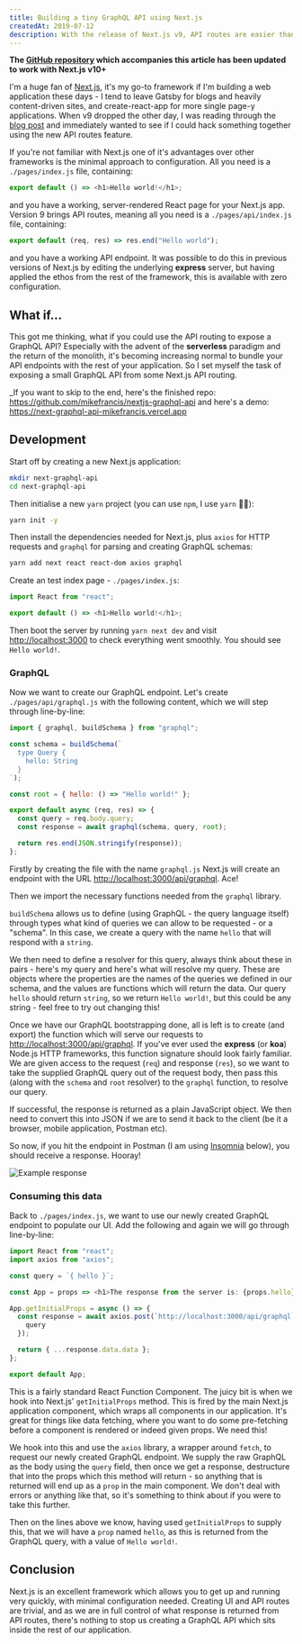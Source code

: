 ```yaml
---
title: Building a tiny GraphQL API using Next.js
createdAt: 2019-07-12
description: With the release of Next.js v9, API routes are easier than ever
---
```


__The [GitHub repository](https://github.com/mikefrancis/nextjs-graphql-api) which accompanies this article has been updated to work with Next.js v10+__

I'm a huge fan of [Next.js](https://nextjs.org), it's my go-to framework if I'm building a web application these days - I tend to leave Gatsby for blogs and heavily content-driven sites, and create-react-app for more single page-y
applications. When v9 dropped the other day, I was reading through the [blog post](https://nextjs.org/blog/next-9) and immediately wanted to see if I could hack something together using the new API routes feature.

If you're not familiar with Next.js one of it's advantages over other frameworks is the minimal approach to configuration. All you need is a `./pages/index.js` file, containing:

```javascript
export default () => <h1>Hello world!</h1>;
```

and you have a working, server-rendered React page for your Next.js app. Version 9 brings API routes, meaning all you need is a `./pages/api/index.js` file, containing:

```javascript
export default (req, res) => res.end("Hello world");
```

and you have a working API endpoint. It was possible to do this in previous versions of Next.js by editing the underlying
**express** server, but having applied the ethos from the rest of the framework, this is available with zero configuration.

## What if...

This got me thinking, what if you could use the API routing to expose a GraphQL API? Especially with the advent of the **serverless** paradigm and the return of the monolith, it's becoming increasing
normal to bundle your API endpoints with the rest of your application. So I set myself the task of exposing a small GraphQL API from some Next.js API routing.

_If you want to skip to the end, here's the finished repo: https://github.com/mikefrancis/nextjs-graphql-api and here's a demo: https://next-graphql-api-mikefrancis.vercel.app

## Development

Start off by creating a new Next.js application:

```bash
mkdir next-graphql-api
cd next-graphql-api
```

Then initialise a new `yarn` project (you can use `npm`, I use `yarn` 🤷‍♂️):

```bash
yarn init -y
```

Then install the dependencies needed for Next.js, plus `axios` for HTTP requests and `graphql` for parsing and creating GraphQL schemas:

```bash
yarn add next react react-dom axios graphql
```

Create an test index page - `./pages/index.js`:

```javascript
import React from "react";

export default () => <h1>Hello world!</h1>;
```

Then boot the server by running `yarn next dev` and visit [http://localhost:3000](http://localhost:3000) to check everything went smoothly. You should see `Hello world!`.

### GraphQL

Now we want to create our GraphQL endpoint. Let's create `./pages/api/graphql.js` with the following content, which we will step through line-by-line:

```javascript
import { graphql, buildSchema } from "graphql";

const schema = buildSchema(`
  type Query {
    hello: String
  }
`);

const root = { hello: () => "Hello world!" };

export default async (req, res) => {
  const query = req.body.query;
  const response = await graphql(schema, query, root);

  return res.end(JSON.stringify(response));
};
```

Firstly by creating the file with the name `graphql.js` Next.js will create an endpoint with the URL [http://localhost:3000/api/graphql](http://localhost:3000/api/graphql). Ace!

Then we import the necessary functions needed from the `graphql` library.

`buildSchema` allows us to define (using GraphQL - the query language itself) through types what kind of queries we can allow to be requested - or a "schema". In this case, we create a query with
the name `hello` that will respond with a `string`.

We then need to define a resolver for this query, always think about these in pairs - here's my query and here's what will resolve my query. These are objects where the properties are the names of
the queries we defined in our schema, and the values are functions which will return the data. Our query `hello` should return `string`, so we return `Hello world!`, but this could be any string -
feel free to try out changing this!

Once we have our GraphQL bootstrapping done, all is left is to create (and export) the function which will serve our requests to [http://localhost:3000/api/graphql](http://localhost:3000/api/graphql).
If you've ever used the **express** (or **koa**) Node.js HTTP frameworks, this function signature should look fairly familiar. We are given access to the request (`req`) and response (`res`), so we want to take the
supplied GraphQL query out of the request body, then pass this (along with the `schema` and `root` resolver) to the `graphql` function, to resolve our query.

If successful, the response is returned as a plain JavaScript object. We then need to convert this into JSON if we are to send it back to the client (be it a browser, mobile application, Postman etc).

So now, if you hit the endpoint in Postman (I am using [Insomnia](http://insomnia.rest) below), you should receive a response. Hooray!

![Example response](//images.ctfassets.net/w1rfv8jievsk/5M3Q41EnpNtwv8SLrqbbgA/816f1284259e2600b67570a06f6eff2a/Screenshot_2019-07-12_at_13.03.52.png)

### Consuming this data

Back to `./pages/index.js`, we want to use our newly created GraphQL endpoint to populate our UI. Add the following and again we will go through line-by-line:

```javascript
import React from "react";
import axios from "axios";

const query = `{ hello }`;

const App = props => <h1>The response from the server is: {props.hello}</h1>;

App.getInitialProps = async () => {
  const response = await axios.post(`http://localhost:3000/api/graphql`, {
    query
  });

  return { ...response.data.data };
};

export default App;
```

This is a fairly standard React Function Component. The juicy bit is when we hook into Next.js' `getInitialProps` method. This is fired by the main Next.js application component, which wraps all
components in our application. It's great for things like data fetching, where you want to do some pre-fetching before a component is rendered or indeed given props. We need this!

We hook into this and use the `axios` library, a wrapper around `fetch`, to request our newly created GraphQL endpoint. We supply the raw GraphQL as the body using the `query` field, then once we
get a response, destructure that into the props which this method will return - so anything that is returned will end up as a `prop` in the main component. We don't deal with errors or anything like
that, so it's something to think about if you were to take this further.

Then on the lines above we know, having used `getInitialProps` to supply this, that we will have a `prop` named `hello`, as this is returned from the GraphQL query, with a value of `Hello world!`.

## Conclusion

Next.js is an excellent framework which allows you to get up and running very quickly, with minimal configuration needed. Creating UI and API routes are trivial, and as we are in full control of
what response is returned from API routes, there's nothing to stop us creating a GraphQL API which sits inside the rest of our application.
